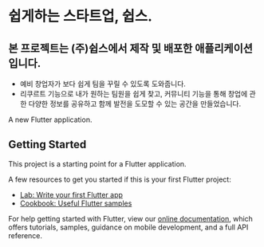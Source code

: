 # 쉽게하는 스타트업, 쉽스.
## 본 프로젝트는 (주)쉽스에서 제작 및 배포한 애플리케이션입니다.
+ 예비 창업자가 보다 쉽게 팀을 꾸릴 수 있도록 도와줍니다.
+ 리쿠르트 기능으로 내가 원하는 팀원을 쉽게 찾고, 커뮤니티 기능을 통해 창업에 관한 다양한 정보를 공유하고 함께 발전을 도모할 수 있는 공간을 만들었습니다.

A new Flutter application.

## Getting Started

This project is a starting point for a Flutter application.

A few resources to get you started if this is your first Flutter project:

- [Lab: Write your first Flutter app](https://flutter.dev/docs/get-started/codelab)
- [Cookbook: Useful Flutter samples](https://flutter.dev/docs/cookbook)

For help getting started with Flutter, view our
[online documentation](https://flutter.dev/docs), which offers tutorials,
samples, guidance on mobile development, and a full API reference.
